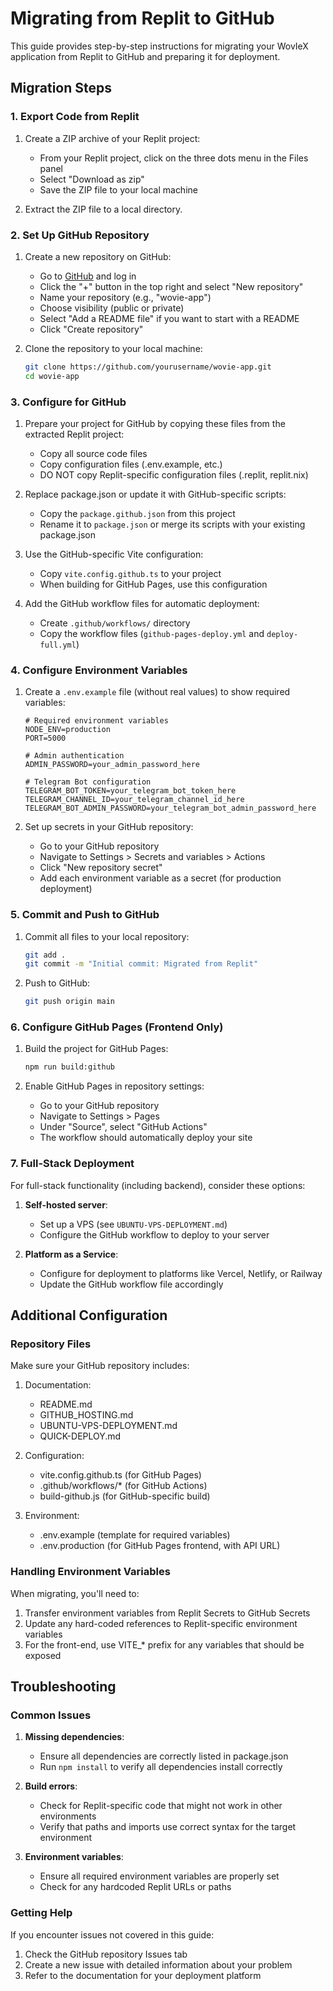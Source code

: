 # Migrating from Replit to GitHub

This guide provides step-by-step instructions for migrating your WovIeX application from Replit to GitHub and preparing it for deployment.

## Migration Steps

### 1. Export Code from Replit

1. Create a ZIP archive of your Replit project:
   - From your Replit project, click on the three dots menu in the Files panel
   - Select "Download as zip"
   - Save the ZIP file to your local machine

2. Extract the ZIP file to a local directory.

### 2. Set Up GitHub Repository

1. Create a new repository on GitHub:
   - Go to [GitHub](https://github.com) and log in
   - Click the "+" button in the top right and select "New repository"
   - Name your repository (e.g., "wovie-app")
   - Choose visibility (public or private)
   - Select "Add a README file" if you want to start with a README
   - Click "Create repository"

2. Clone the repository to your local machine:
   ```bash
   git clone https://github.com/yourusername/wovie-app.git
   cd wovie-app
   ```

### 3. Configure for GitHub

1. Prepare your project for GitHub by copying these files from the extracted Replit project:
   - Copy all source code files
   - Copy configuration files (.env.example, etc.)
   - DO NOT copy Replit-specific configuration files (.replit, replit.nix)

2. Replace package.json or update it with GitHub-specific scripts:
   - Copy the `package.github.json` from this project
   - Rename it to `package.json` or merge its scripts with your existing package.json

3. Use the GitHub-specific Vite configuration:
   - Copy `vite.config.github.ts` to your project
   - When building for GitHub Pages, use this configuration

4. Add the GitHub workflow files for automatic deployment:
   - Create `.github/workflows/` directory
   - Copy the workflow files (`github-pages-deploy.yml` and `deploy-full.yml`)

### 4. Configure Environment Variables

1. Create a `.env.example` file (without real values) to show required variables:
   ```
   # Required environment variables
   NODE_ENV=production
   PORT=5000

   # Admin authentication 
   ADMIN_PASSWORD=your_admin_password_here

   # Telegram Bot configuration
   TELEGRAM_BOT_TOKEN=your_telegram_bot_token_here
   TELEGRAM_CHANNEL_ID=your_telegram_channel_id_here
   TELEGRAM_BOT_ADMIN_PASSWORD=your_telegram_bot_admin_password_here
   ```

2. Set up secrets in your GitHub repository:
   - Go to your GitHub repository
   - Navigate to Settings > Secrets and variables > Actions
   - Click "New repository secret"
   - Add each environment variable as a secret (for production deployment)

### 5. Commit and Push to GitHub

1. Commit all files to your local repository:
   ```bash
   git add .
   git commit -m "Initial commit: Migrated from Replit"
   ```

2. Push to GitHub:
   ```bash
   git push origin main
   ```

### 6. Configure GitHub Pages (Frontend Only)

1. Build the project for GitHub Pages:
   ```bash
   npm run build:github
   ```

2. Enable GitHub Pages in repository settings:
   - Go to your GitHub repository
   - Navigate to Settings > Pages
   - Under "Source", select "GitHub Actions"
   - The workflow should automatically deploy your site

### 7. Full-Stack Deployment

For full-stack functionality (including backend), consider these options:

1. **Self-hosted server**:
   - Set up a VPS (see `UBUNTU-VPS-DEPLOYMENT.md`)
   - Configure the GitHub workflow to deploy to your server

2. **Platform as a Service**:
   - Configure for deployment to platforms like Vercel, Netlify, or Railway
   - Update the GitHub workflow file accordingly

## Additional Configuration

### Repository Files

Make sure your GitHub repository includes:

1. Documentation:
   - README.md
   - GITHUB_HOSTING.md
   - UBUNTU-VPS-DEPLOYMENT.md
   - QUICK-DEPLOY.md

2. Configuration:
   - vite.config.github.ts (for GitHub Pages)
   - .github/workflows/* (for GitHub Actions)
   - build-github.js (for GitHub-specific build)

3. Environment:
   - .env.example (template for required variables)
   - .env.production (for GitHub Pages frontend, with API URL)

### Handling Environment Variables

When migrating, you'll need to:

1. Transfer environment variables from Replit Secrets to GitHub Secrets
2. Update any hard-coded references to Replit-specific environment variables
3. For the front-end, use VITE_* prefix for any variables that should be exposed

## Troubleshooting

### Common Issues

1. **Missing dependencies**:
   - Ensure all dependencies are correctly listed in package.json
   - Run `npm install` to verify all dependencies install correctly

2. **Build errors**:
   - Check for Replit-specific code that might not work in other environments
   - Verify that paths and imports use correct syntax for the target environment

3. **Environment variables**:
   - Ensure all required environment variables are properly set
   - Check for any hardcoded Replit URLs or paths

### Getting Help

If you encounter issues not covered in this guide:

1. Check the GitHub repository Issues tab
2. Create a new issue with detailed information about your problem
3. Refer to the documentation for your deployment platform
